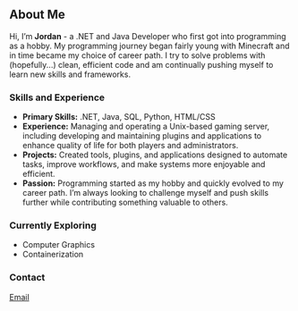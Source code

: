 ## About Me  

Hi, I’m **Jordan** - a .NET and Java Developer who first got into programming as a hobby. My programming journey began fairly young with Minecraft and in time became my choice of career path. I try to solve problems with (hopefully...) clean, efficient code and am continually pushing myself to learn new skills and frameworks.

### Skills and Experience  
- **Primary Skills:** .NET, Java, SQL, Python, HTML/CSS  
- **Experience:** Managing and operating a Unix-based gaming server, including developing and maintaining plugins and applications to enhance quality of life for both players and administrators.  
- **Projects:** Created tools, plugins, and applications designed to automate tasks, improve workflows, and make systems more enjoyable and efficient.  
- **Passion:** Programming started as my hobby and quickly evolved to my career path. I’m always looking to challenge myself and push skills further while contributing something valuable to others.  

### Currently Exploring  
- Computer Graphics
- Containerization  

### Contact  
[Email](mailto:jordanmwren@gmail.com)
